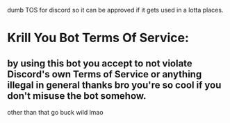 dumb TOS for discord so it can be approved if it gets used in a lotta places.

# Krill You Bot Terms Of Service:

## by using this bot you accept to not violate Discord's own Terms of Service or anything illegal in general thanks bro you're so cool if you don't misuse the bot somehow.

other than that go buck wild lmao